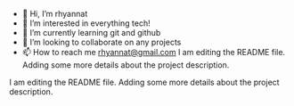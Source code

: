 - 👋 Hi, I’m rhyannat
- 👀 I’m interested in everything tech!
- 🌱 I’m currently learning git and github
- 💞️ I’m looking to collaborate on any projects
- 📫 How to reach me rhyannat@gmail.com
I am editing the README file. Adding some more details about the project description.
<!---
rhyannat/rhyannat is a ✨ special ✨ repository because its `README.md` (this file) appears on your GitHub profile.
You can click the Preview link to take a look at your changes.
--->
I am editing the README file. Adding some more details about the project description.
